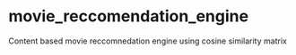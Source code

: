 # movie_reccomendation_engine
Content based movie reccomnedation engine using cosine similarity matrix 

